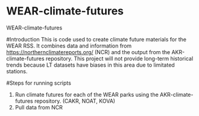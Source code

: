 # WEAR-climate-futures
WEAR-climate-futures

#Introduction
This is code used to create climate future materials for the WEAR RSS. It combines data and information from https://northernclimatereports.org/ (NCR) and the output from the AKR-climate-futures repository. This project will not provide long-term historical trends because LT datasets have biases in this area due to limitated stations. 

#Steps for running scripts
1. Run climate futures for each of the WEAR parks using the AKR-climate-futures repository. (CAKR, NOAT, KOVA)
2. Pull data from NCR
